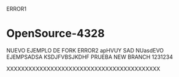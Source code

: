 
ERROR1
# OpenSource-4328
NUEVO EJEMPLO DE FORK
ERROR2
apHVUY SAD
NUasdEVO EJEMPSADSA
KSDJFVBSJKDHF
PRUEBA NEW BRANCH
1231234

XXXXXXXXXXXXXXXXXXXXXXXXXXXXXXXXXXXXXXXXXX
